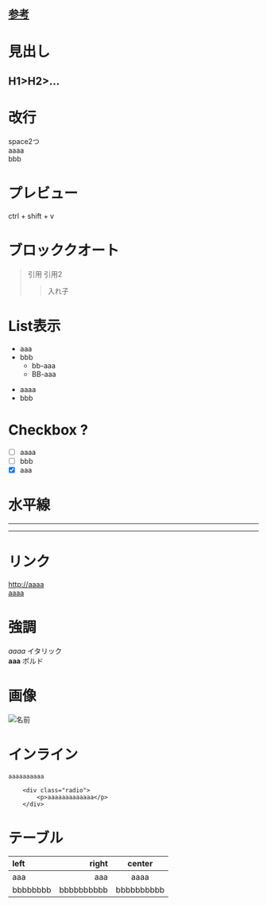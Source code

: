 ## [参考](https://qiita.com/oreo/items/82183bfbaac69971917f)

# 見出し
## H1>H2>...

# 改行
space2つ  
aaaa  
bbb

# プレビュー
ctrl + shift + v  

# ブロッククオート
> 引用
> 引用2
>> 入れ子

# List表示
* aaa
* bbb
    * bb-aaa
    * BB-aaa

- aaaa
- bbb

# Checkbox ?
- [ ] aaaa
- [ ] bbb
- [x] aaa

# 水平線
---
***

# リンク
<http://aaaa>  
[aaaa](http://aaaa)

# 強調

*aaaa* イタリック  
**aaa** ボルド

# 画像
![名前]()

# インライン
`aaaaaaaaaa`
```html:sample
    <div class="radio">
        <p>aaaaaaaaaaaaa</p>
    </div>
```

# テーブル
| left | right | center |
|:---|---:|:---:|
| aaa | aaa | aaaa |
| bbbbbbbb | bbbbbbbbbb | bbbbbbbbbb |